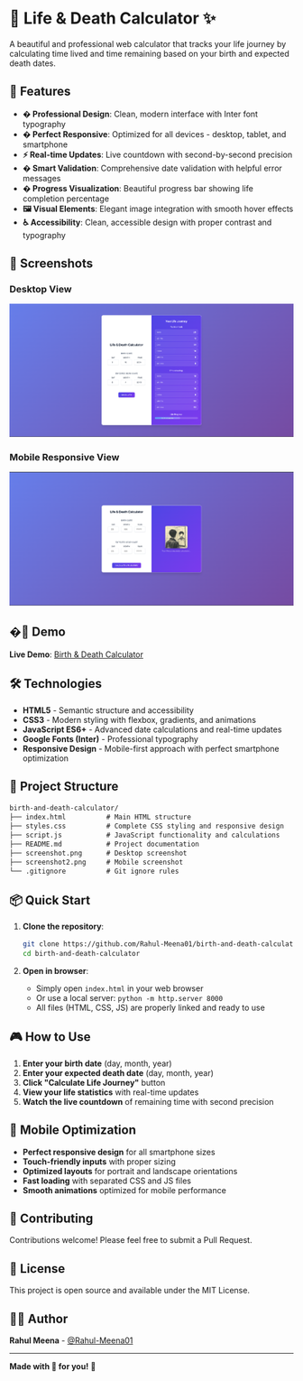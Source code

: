 # 🌸 Life & Death Calculator ✨

A beautiful and professional web calculator that tracks your life journey by calculating time lived and time remaining based on your birth and expected death dates.

## 🎨 Features

- **� Professional Design**: Clean, modern interface with Inter font typography
- **� Perfect Responsive**: Optimized for all devices - desktop, tablet, and smartphone
- **⚡ Real-time Updates**: Live countdown with second-by-second precision
- **� Smart Validation**: Comprehensive date validation with helpful error messages
- **� Progress Visualization**: Beautiful progress bar showing life completion percentage
- **🖼️ Visual Elements**: Elegant image integration with smooth hover effects
- **♿ Accessibility**: Clean, accessible design with proper contrast and typography

## 📸 Screenshots

### Desktop View
![Life & Death Calculator - Desktop](screenshot.png)

### Mobile Responsive View
![Life & Death Calculator - Mobile](screenshot2.png)

## �🚀 Demo

**Live Demo**: [Birth & Death Calculator](https://rahul-meena01.github.io/birth-and-death-calculator/)

## 🛠️ Technologies

- **HTML5** - Semantic structure and accessibility
- **CSS3** - Modern styling with flexbox, gradients, and animations
- **JavaScript ES6+** - Advanced date calculations and real-time updates
- **Google Fonts (Inter)** - Professional typography
- **Responsive Design** - Mobile-first approach with perfect smartphone optimization

## 📁 Project Structure

```
birth-and-death-calculator/
├── index.html          # Main HTML structure
├── styles.css          # Complete CSS styling and responsive design
├── script.js           # JavaScript functionality and calculations
├── README.md           # Project documentation
├── screenshot.png      # Desktop screenshot
├── screenshot2.png     # Mobile screenshot
└── .gitignore          # Git ignore rules
```

## 📦 Quick Start

1. **Clone the repository**:

   ```bash
   git clone https://github.com/Rahul-Meena01/birth-and-death-calculator.git
   cd birth-and-death-calculator
   ```

2. **Open in browser**:
   - Simply open `index.html` in your web browser
   - Or use a local server: `python -m http.server 8000`
   - All files (HTML, CSS, JS) are properly linked and ready to use

## 🎮 How to Use

1. **Enter your birth date** (day, month, year)
2. **Enter your expected death date** (day, month, year)
3. **Click "Calculate Life Journey"** button
4. **View your life statistics** with real-time updates
5. **Watch the live countdown** of remaining time with second precision

## 📱 Mobile Optimization

- **Perfect responsive design** for all smartphone sizes
- **Touch-friendly inputs** with proper sizing
- **Optimized layouts** for portrait and landscape orientations
- **Fast loading** with separated CSS and JS files
- **Smooth animations** optimized for mobile performance

## 🤝 Contributing

Contributions welcome! Please feel free to submit a Pull Request.

## 📄 License

This project is open source and available under the MIT License.

## 👨‍💻 Author

**Rahul Meena** - [@Rahul-Meena01](https://github.com/Rahul-Meena01)

---

**Made with 💖 for you!** 🌸
